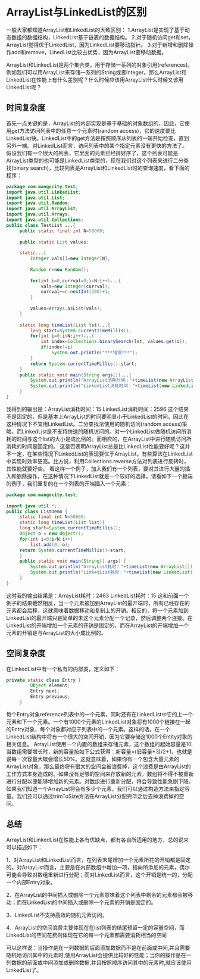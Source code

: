 # ArrayList与LinkedList的区别
一般大家都知道ArrayList和LinkedList的大致区别： 
     1.ArrayList是实现了基于动态数组的数据结构，LinkedList基于链表的数据结构。 
     2.对于随机访问get和set，ArrayList觉得优于LinkedList，因为LinkedList要移动指针。 
     3.对于新增和删除操作add和remove，LinedList比较占优势，因为ArrayList要移动数据。 

ArrayList和LinkedList是两个集合类，用于存储一系列的对象引用(references)。例如我们可以用ArrayList来存储一系列的String或者Integer。那么ArrayList和LinkedList在性能上有什么差别呢？什么时候应该用ArrayList什么时候又该用LinkedList呢？

## 时间复杂度 
首先一点关键的是，ArrayList的内部实现是基于基础的对象数组的，因此，它使用get方法访问列表中的任意一个元素时(random access)，它的速度要比LinkedList快。LinkedList中的get方法是按照顺序从列表的一端开始检查，直到另外一端。对LinkedList而言，访问列表中的某个指定元素没有更快的方法了。 
假设我们有一个很大的列表，它里面的元素已经排好序了，这个列表可能是ArrayList类型的也可能是LinkedList类型的，现在我们对这个列表来进行二分查找(binary search)，比较列表是ArrayList和LinkedList时的查询速度，看下面的程序： 
```java
package com.mangocity.test; 
import java.util.LinkedList; 
import java.util.List; 
import java.util.Random; 
import java.util.ArrayList; 
import java.util.Arrays; 
import java.util.Collections; 
public class TestList ...{ 
     public static final int N=50000; 
 
     public static List values; 
 
     static...{ 
         Integer vals[]=new Integer[N]; 
 
         Random r=new Random(); 
 
         for(int i=0,currval=0;i<N;i++)...{ 
             vals=new Integer(currval); 
             currval+=r.nextInt(100)+1; 
         } 
 
         values=Arrays.asList(vals); 
     } 
 
     static long timeList(List lst)...{ 
         long start=System.currentTimeMillis(); 
         for(int i=0;i<N;i++)...{ 
             int index=Collections.binarySearch(lst, values.get(i)); 
             if(index!=i) 
                 System.out.println("***错误***"); 
         } 
         return System.currentTimeMillis()-start; 
     } 
     public static void main(String args[])...{ 
         System.out.println("ArrayList消耗时间："+timeList(new ArrayList(values))); 
         System.out.println("LinkedList消耗时间："+timeList(new LinkedList(values))); 
     } 
} 
```
我得到的输出是：ArrayList消耗时间：15 
                 LinkedList消耗时间：2596 
这个结果不是固定的，但是基本上ArrayList的时间要明显小于LinkedList的时间。因此在这种情况下不宜用LinkedList。二分查找法使用的随机访问(random access)策略，而LinkedList是不支持快速的随机访问的。对一个LinkedList做随机访问所消耗的时间与这个list的大小是成比例的。而相应的，在ArrayList中进行随机访问所消耗的时间是固定的。 
这是否表明ArrayList总是比LinkedList性能要好呢？这并不一定，在某些情况下LinkedList的表现要优于ArrayList，有些算法在LinkedList中实现时效率更高。比方说，利用Collections.reverse方法对列表进行反转时，其性能就要好些。 
看这样一个例子，加入我们有一个列表，要对其进行大量的插入和删除操作，在这种情况下LinkedList就是一个较好的选择。请看如下一个极端的例子，我们重复的在一个列表的开端插入一个元素：
```java
package com.mangocity.test; 
 
import java.util.*; 
public class ListDemo { 
     static final int N=50000; 
     static long timeList(List list){ 
     long start=System.currentTimeMillis(); 
     Object o = new Object(); 
     for(int i=0;i<N;i++) 
         list.add(0, o); 
     return System.currentTimeMillis()-start; 
     } 
     public static void main(String[] args) { 
         System.out.println("ArrayList耗时："+timeList(new ArrayList())); 
         System.out.println("LinkedList耗时："+timeList(new LinkedList())); 
     } 
} 
```
这时我的输出结果是：ArrayList耗时：2463     LinkedList耗时：15 
这和前面一个例子的结果截然相反，当一个元素被加到ArrayList的最开端时，所有已经存在的元素都会后移，这就意味着数据移动和复制上的开销。相反的，将一个元素加到LinkedList的最开端只是简单的未这个元素分配一个记录，然后调整两个连接。在LinkedList的开端增加一个元素的开销是固定的，而在ArrayList的开端增加一个元素的开销是与ArrayList的大小成比例的。

## 空间复杂度
在LinkedList中有一个私有的内部类，定义如下：
```java
private static class Entry { 
         Object element; 
         Entry next; 
         Entry previous; 
     } 
```
每个Entry对象reference列表中的一个元素，同时还有在LinkedList中它的上一个元素和下一个元素。一个有1000个元素的LinkedList对象将有1000个链接在一起的Entry对象，每个对象都对应于列表中的一个元素。这样的话，在一个LinkedList结构中将有一个很大的空间开销，因为它要存储这1000个Entity对象的相关信息。 
ArrayList使用一个内置的数组来存储元素，这个数组的起始容量是10.当数组需要增长时，新的容量按如下公式获得：新容量=(旧容量*3)/2+1，也就是说每一次容量大概会增长50%。这就意味着，如果你有一个包含大量元素的ArrayList对象，那么最终将有很大的空间会被浪费掉，这个浪费是由ArrayList的工作方式本身造成的。如果没有足够的空间来存放新的元素，数组将不得不被重新进行分配以便能够增加新的元素。对数组进行重新分配，将会导致性能急剧下降。如果我们知道一个ArrayList将会有多少个元素，我们可以通过构造方法来指定容量。我们还可以通过trimToSize方法在ArrayList分配完毕之后去掉浪费掉的空间。

## 总结
ArrayList和LinkedList在性能上各有优缺点，都有各自所适用的地方，总的说来可以描述如下： 

1．对ArrayList和LinkedList而言，在列表末尾增加一个元素所花的开销都是固定的。对ArrayList而言，主要是在内部数组中增加一项，指向所添加的元素，偶尔可能会导致对数组重新进行分配；而对LinkedList而言，这个开销是统一的，分配一个内部Entry对象。


2．在ArrayList的中间插入或删除一个元素意味着这个列表中剩余的元素都会被移动；而在LinkedList的中间插入或删除一个元素的开销是固定的。


3．LinkedList不支持高效的随机元素访问。


4．ArrayList的空间浪费主要体现在在list列表的结尾预留一定的容量空间，而LinkedList的空间花费则体现在它的每一个元素都需要消耗相当的空间


可以这样说：当操作是在一列数据的后面添加数据而不是在前面或中间,并且需要随机地访问其中的元素时,使用ArrayList会提供比较好的性能；当你的操作是在一列数据的前面或中间添加或删除数据,并且按照顺序访问其中的元素时,就应该使用LinkedList了。
